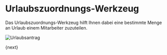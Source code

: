 <!-- add-breadcrumbs -->
# Urlaubszuordnungs-Werkzeug


Das Urlaubszuordnungs-Werkzeug hilft Ihnen dabei eine bestimmte Menge an Urlaub einem Mitarbeiter zuzuteilen.

<img class="screenshot" alt="Urlaubsantrag" src="{{docs_base_url}}/assets/img/human-resources/leave-application.png">

{next}
